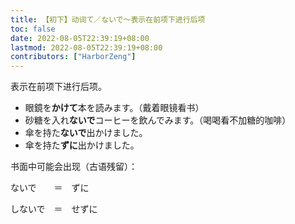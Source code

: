 ```yaml
---
title: 【初下】动词て／ないで～表示在前项下进行后项
toc: false
date: 2022-08-05T22:39:19+08:00
lastmod: 2022-08-05T22:39:19+08:00
contributors: ["HarborZeng"]
---
```


表示在前项下进行后项。

- 眼鏡を**かけて**本を読みます。（戴着眼镜看书）
- 砂糖を入れ**ないで**コーヒーを飲んでみます。（喝喝看不加糖的咖啡）
- 傘を持た**ないで**出かけました。
- 傘を持た**ずに**出かけました。

书面中可能会出现（古语残留）：

ないで　　＝　ずに

しないで　＝　せずに

